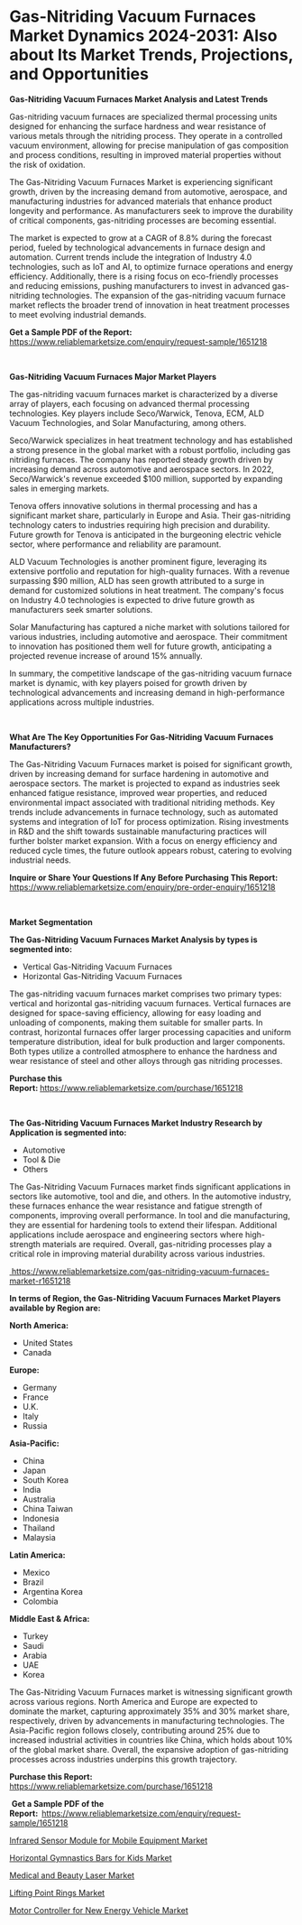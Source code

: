 <p><h1>Gas-Nitriding Vacuum Furnaces Market Dynamics 2024-2031: Also about Its Market Trends, Projections, and Opportunities</h1></p><p><strong>Gas-Nitriding Vacuum Furnaces Market Analysis and Latest Trends</strong></p>
<p><p>Gas-nitriding vacuum furnaces are specialized thermal processing units designed for enhancing the surface hardness and wear resistance of various metals through the nitriding process. They operate in a controlled vacuum environment, allowing for precise manipulation of gas composition and process conditions, resulting in improved material properties without the risk of oxidation.</p><p>The Gas-Nitriding Vacuum Furnaces Market is experiencing significant growth, driven by the increasing demand from automotive, aerospace, and manufacturing industries for advanced materials that enhance product longevity and performance. As manufacturers seek to improve the durability of critical components, gas-nitriding processes are becoming essential. </p><p>The market is expected to grow at a CAGR of 8.8% during the forecast period, fueled by technological advancements in furnace design and automation. Current trends include the integration of Industry 4.0 technologies, such as IoT and AI, to optimize furnace operations and energy efficiency. Additionally, there is a rising focus on eco-friendly processes and reducing emissions, pushing manufacturers to invest in advanced gas-nitriding technologies. The expansion of the gas-nitriding vacuum furnace market reflects the broader trend of innovation in heat treatment processes to meet evolving industrial demands.</p></p>
<p><strong>Get a Sample PDF of the Report:&nbsp;</strong> <a href="https://www.reliablemarketsize.com/enquiry/request-sample/1651218?utm_campaign=1133&utm_medium=2&utm_source=Github&utm_content=ia&utm_term=08122024&utm_id=gas-nitriding-vacuum-furnaces">https://www.reliablemarketsize.com/enquiry/request-sample/1651218</a></p>
<p>&nbsp;</p>
<p><strong>Gas-Nitriding Vacuum Furnaces Major Market Players</strong></p>
<p><p>The gas-nitriding vacuum furnaces market is characterized by a diverse array of players, each focusing on advanced thermal processing technologies. Key players include Seco/Warwick, Tenova, ECM, ALD Vacuum Technologies, and Solar Manufacturing, among others.</p><p>Seco/Warwick specializes in heat treatment technology and has established a strong presence in the global market with a robust portfolio, including gas nitriding furnaces. The company has reported steady growth driven by increasing demand across automotive and aerospace sectors. In 2022, Seco/Warwick's revenue exceeded $100 million, supported by expanding sales in emerging markets.</p><p>Tenova offers innovative solutions in thermal processing and has a significant market share, particularly in Europe and Asia. Their gas-nitriding technology caters to industries requiring high precision and durability. Future growth for Tenova is anticipated in the burgeoning electric vehicle sector, where performance and reliability are paramount.</p><p>ALD Vacuum Technologies is another prominent figure, leveraging its extensive portfolio and reputation for high-quality furnaces. With a revenue surpassing $90 million, ALD has seen growth attributed to a surge in demand for customized solutions in heat treatment. The company's focus on Industry 4.0 technologies is expected to drive future growth as manufacturers seek smarter solutions.</p><p>Solar Manufacturing has captured a niche market with solutions tailored for various industries, including automotive and aerospace. Their commitment to innovation has positioned them well for future growth, anticipating a projected revenue increase of around 15% annually.</p><p>In summary, the competitive landscape of the gas-nitriding vacuum furnace market is dynamic, with key players poised for growth driven by technological advancements and increasing demand in high-performance applications across multiple industries.</p></p>
<p>&nbsp;</p>
<p><strong>What Are The Key Opportunities For Gas-Nitriding Vacuum Furnaces Manufacturers?</strong></p>
<p><p>The Gas-Nitriding Vacuum Furnaces market is poised for significant growth, driven by increasing demand for surface hardening in automotive and aerospace sectors. The market is projected to expand as industries seek enhanced fatigue resistance, improved wear properties, and reduced environmental impact associated with traditional nitriding methods. Key trends include advancements in furnace technology, such as automated systems and integration of IoT for process optimization. Rising investments in R&D and the shift towards sustainable manufacturing practices will further bolster market expansion. With a focus on energy efficiency and reduced cycle times, the future outlook appears robust, catering to evolving industrial needs.</p></p>
<p><strong>Inquire or Share Your Questions If Any Before Purchasing This Report:</strong> <a href="https://www.reliablemarketsize.com/enquiry/pre-order-enquiry/1651218?utm_campaign=1133&utm_medium=2&utm_source=Github&utm_content=ia&utm_term=08122024&utm_id=gas-nitriding-vacuum-furnaces">https://www.reliablemarketsize.com/enquiry/pre-order-enquiry/1651218</a></p>
<p>&nbsp;</p>
<p><strong>Market Segmentation</strong></p>
<p><strong>The Gas-Nitriding Vacuum Furnaces Market Analysis by types is segmented into:</strong></p>
<p><ul><li>Vertical Gas-Nitriding Vacuum Furnaces</li><li>Horizontal Gas-Nitriding Vacuum Furnaces</li></ul></p>
<p><p>The gas-nitriding vacuum furnaces market comprises two primary types: vertical and horizontal gas-nitriding vacuum furnaces. Vertical furnaces are designed for space-saving efficiency, allowing for easy loading and unloading of components, making them suitable for smaller parts. In contrast, horizontal furnaces offer larger processing capacities and uniform temperature distribution, ideal for bulk production and larger components. Both types utilize a controlled atmosphere to enhance the hardness and wear resistance of steel and other alloys through gas nitriding processes.</p></p>
<p><strong>Purchase this Report:&nbsp;</strong><a href="https://www.reliablemarketsize.com/purchase/1651218?utm_campaign=1133&utm_medium=2&utm_source=Github&utm_content=ia&utm_term=08122024&utm_id=gas-nitriding-vacuum-furnaces">https://www.reliablemarketsize.com/purchase/1651218</a></p>
<p>&nbsp;</p>
<p><strong>The Gas-Nitriding Vacuum Furnaces Market Industry Research by Application is segmented into:</strong></p>
<p><ul><li>Automotive</li><li>Tool & Die</li><li>Others</li></ul></p>
<p><p>The Gas-Nitriding Vacuum Furnaces market finds significant applications in sectors like automotive, tool and die, and others. In the automotive industry, these furnaces enhance the wear resistance and fatigue strength of components, improving overall performance. In tool and die manufacturing, they are essential for hardening tools to extend their lifespan. Additional applications include aerospace and engineering sectors where high-strength materials are required. Overall, gas-nitriding processes play a critical role in improving material durability across various industries.</p></p>
<p><a href="https://www.reliablemarketsize.com/gas-nitriding-vacuum-furnaces-market-r1651218?utm_campaign=1133&utm_medium=2&utm_source=Github&utm_content=ia&utm_term=08122024&utm_id=gas-nitriding-vacuum-furnaces">&nbsp;https://www.reliablemarketsize.com/gas-nitriding-vacuum-furnaces-market-r1651218</a></p>
<p><strong>In terms of Region, the Gas-Nitriding Vacuum Furnaces Market Players available by Region are:</strong></p>
<p>
    <p> <strong> North America: </strong>
        <ul>
            <li>United States</li>
            <li>Canada</li>
        </ul>
        </p> 
    <p> <strong> Europe: </strong>
        <ul>
            <li>Germany</li>
            <li>France</li>
            <li>U.K.</li>
            <li>Italy</li>
            <li>Russia</li>
        </ul>
        </p> 
    <p> <strong> Asia-Pacific: </strong>
        <ul>
            <li>China</li>
            <li>Japan</li>
            <li>South Korea</li>
            <li>India</li>
            <li>Australia</li>
            <li>China Taiwan</li>
            <li>Indonesia</li>
            <li>Thailand</li>
            <li>Malaysia</li>
        </ul>
        </p> 
    <p> <strong> Latin America: </strong>
        <ul>
            <li>Mexico</li>
            <li>Brazil</li>
            <li>Argentina Korea</li>
            <li>Colombia</li>
        </ul>
        </p> 
    <p> <strong> Middle East & Africa: </strong>
        <ul>
            <li>Turkey</li>
            <li>Saudi</li>
            <li>Arabia</li>
            <li>UAE</li>
            <li>Korea</li>
        </ul>
    </p>
    </p>
<p><p>The Gas-Nitriding Vacuum Furnaces market is witnessing significant growth across various regions. North America and Europe are expected to dominate the market, capturing approximately 35% and 30% market share, respectively, driven by advancements in manufacturing technologies. The Asia-Pacific region follows closely, contributing around 25% due to increased industrial activities in countries like China, which holds about 10% of the global market share. Overall, the expansive adoption of gas-nitriding processes across industries underpins this growth trajectory.</p></p>
<p><strong>Purchase this Report: </strong><a href="https://www.reliablemarketsize.com/purchase/1651218?utm_campaign=1133&utm_medium=2&utm_source=Github&utm_content=ia&utm_term=08122024&utm_id=gas-nitriding-vacuum-furnaces">https://www.reliablemarketsize.com/purchase/1651218</a></p>
<p>&nbsp;<strong>Get a Sample PDF of the Report:&nbsp;&nbsp;</strong><a href="https://www.reliablemarketsize.com/enquiry/request-sample/1651218?utm_campaign=1133&utm_medium=2&utm_source=Github&utm_content=ia&utm_term=08122024&utm_id=gas-nitriding-vacuum-furnaces">https://www.reliablemarketsize.com/enquiry/request-sample/1651218</a></p>
<p><strong></strong></p>
<p><p><a href="https://www.linkedin.com/pulse/infrared-sensor-module-mobile-equipment-market-research-xt4zc?utm_campaign=1133&utm_medium=2&utm_source=Github&utm_content=ia&utm_term=08122024&utm_id=gas-nitriding-vacuum-furnaces">Infrared Sensor Module for Mobile Equipment Market</a></p><p><a href="https://www.linkedin.com/pulse/compreh-proposis-fbaif?utm_campaign=1133&utm_medium=2&utm_source=Github&utm_content=ia&utm_term=08122024&utm_id=gas-nitriding-vacuum-furnaces">Horizontal Gymnastics Bars for Kids Market</a></p><p><a href="https://www.linkedin.com/pulse/insightson-medical-beauty-laser-market-examining-markets-ql5qe?utm_campaign=1133&utm_medium=2&utm_source=Github&utm_content=ia&utm_term=08122024&utm_id=gas-nitriding-vacuum-furnaces">Medical and Beauty Laser Market</a></p><p><a href="https://www.linkedin.com/pulse/lifting-point-rings-market-outlook-projected-growth-59-cagr-mklzc?utm_campaign=1133&utm_medium=2&utm_source=Github&utm_content=ia&utm_term=08122024&utm_id=gas-nitriding-vacuum-furnaces">Lifting Point Rings Market</a></p><p><a href="https://www.linkedin.com/pulse/futur-trend-quest-sl8ue?utm_campaign=1133&utm_medium=2&utm_source=Github&utm_content=ia&utm_term=08122024&utm_id=gas-nitriding-vacuum-furnaces">Motor Controller for New Energy Vehicle Market</a></p></p>